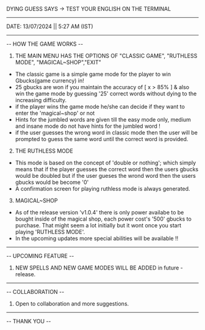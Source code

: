 DYING GUESS SAYS -> TEST YOUR ENGLISH ON THE TERMINAL
___________________________________
DATE: 13/07/2024  ||  5:27 AM (IST)
___________________________________

-- HOW THE GAME WORKS --


1) THE MAIN MENU HAS THE OPTIONS OF "CLASSIC GAME", "RUTHLESS MODE", "MAGICAL~SHOP","EXIT"
   
- The classic game is a simple game mode for the player to win Gbucks(game currency) in!
- 25 gbucks are won if you maintain the accuracy of [ x > 85% ] & also win the game mode by guessing '25' correct words without dying to the
  increasing difficulty.
- if the player wins the game mode he/she can decide if they want to enter the 'magical~shop' or not
- Hints for the jumbled words are given till the easy mode only, medium and insane mode do not have hints for the jumbled word !
- if the user guesses the wrong word in classic mode then the user will be prompted to guess the same word until the correct word is provided.

2) THE RUTHLESS MODE
   
- This mode is based on the concept of 'double or nothing'; which simply means that if the player guesses the correct word then the users gbucks would be doubled
  but if the user gueses the wrond word then the users gbucks would be become '0'
- A confirmation screen for playing ruthless mode is always generated.

3) MAGICAL~SHOP
   
- As of the release version 'v1.0.4' there is only power availabe to be bought inside of the magical shop, each power cost's '500' gbucks to purchase. That might seem a lot initially but it wont once you start playing 'RUTHLESS MODE'.
- In  the upcoming updates more special abilities will be available !!

_______________________
-- UPCOMING FEATURE --

1) NEW SPELLS AND NEW GAME MODES WILL BE ADDED in future - release.
   
_______________________
-- COLLABORATION --


1) Open to collaboration and more suggestions.
   
_______________________
-- THANK YOU --

